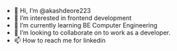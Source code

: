- 👋 Hi, I’m @akashdeore223
- 👀 I’m interested in frontend development
- 🌱 I’m currently learning BE Computer Engineering
- 💞️ I’m looking to collaborate on to work as a developer.
- 📫 How to reach me for linkedin


<!---
akashdeore223/akashdeore223 is a ✨ special ✨ repository because its `README.md` (this file) appears on your GitHub profile.
You can click the Preview link to take a look at your changes.
--->
